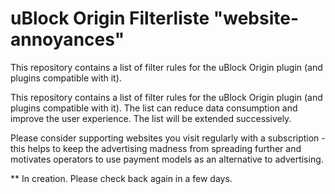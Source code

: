 # uBlock Origin Filterliste "website-annoyances"

This repository contains a list of filter rules for the uBlock Origin plugin (and plugins compatible with it).

This repository contains a list of filter rules for the uBlock Origin plugin (and plugins compatible with it). The list can reduce data consumption and improve the user experience. The list will be extended successively.

Please consider supporting websites you visit regularly with a subscription - this helps to keep the advertising madness from spreading further and motivates operators to use payment models as an alternative to advertising.

** In creation. Please check back again in a few days.
